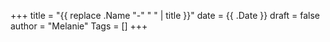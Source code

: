 +++
title = "{{ replace .Name "-" " " | title }}"
date = {{ .Date }}
draft = false
author = "Melanie"
Tags = []
+++

